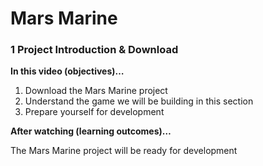 # Mars Marine


### 1 Project Introduction & Download ###

**In this video (objectives)…**

1. Download the Mars Marine project
1. Understand the game we will be building in this section
1. Prepare yourself for development

**After watching (learning outcomes)…**

The Mars Marine project will be ready for development

